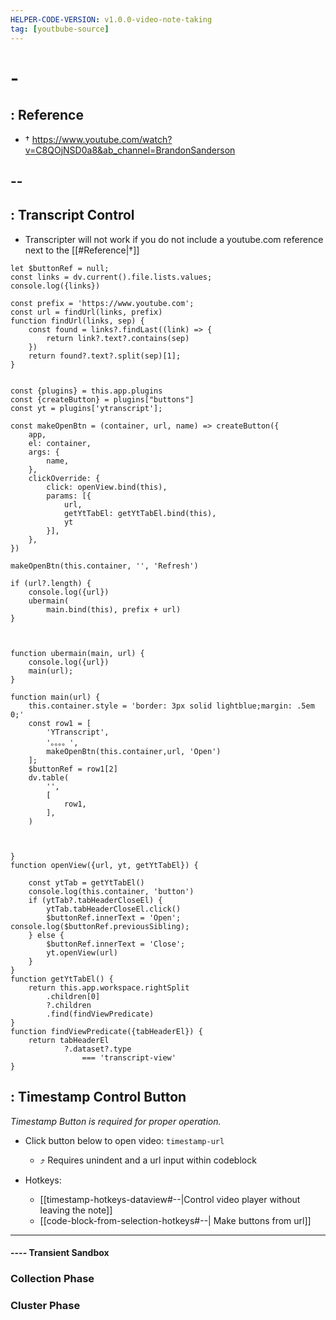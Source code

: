 ```yaml
---
HELPER-CODE-VERSION: v1.0.0-video-note-taking
tag: [youtbube-source]
---
```



# -

## : Reference
* † https://www.youtube.com/watch?v=C8QOjNSD0a8&ab_channel=BrandonSanderson

## --

## : Transcript Control
* Transcripter will not work if you do not include a youtube.com reference next to the [[#Reference|†]]

```dataviewjs
let $buttonRef = null;
const links = dv.current().file.lists.values;
console.log({links})

const prefix = 'https://www.youtube.com';
const url = findUrl(links, prefix)
function findUrl(links, sep) {
    const found = links?.findLast((link) => {
        return link?.text?.contains(sep)
    })
    return found?.text?.split(sep)[1];
}


const {plugins} = this.app.plugins
const {createButton} = plugins["buttons"]
const yt = plugins['ytranscript'];

const makeOpenBtn = (container, url, name) => createButton({ 
    app, 
    el: container, 
    args: { 
        name,
    },
    clickOverride: {
        click: openView.bind(this),
        params: [{ 
            url, 
            getYtTabEl: getYtTabEl.bind(this),
            yt 
        }],
    },
}) 

makeOpenBtn(this.container, '', 'Refresh')

if (url?.length) {
    console.log({url})
    ubermain(
        main.bind(this), prefix + url)
}



function ubermain(main, url) {
    console.log({url})
    main(url);
}

function main(url) {
    this.container.style = 'border: 3px solid lightblue;margin: .5em 0;'
    const row1 = [
        'YTranscript',
        '。。。。',
        makeOpenBtn(this.container,url, 'Open')
    ];
    $buttonRef = row1[2]
    dv.table(
        '',
        [
            row1,
        ],
    )

    

}
function openView({url, yt, getYtTabEl}) {

    const ytTab = getYtTabEl()
    console.log(this.container, 'button')
    if (ytTab?.tabHeaderCloseEl) {
        ytTab.tabHeaderCloseEl.click()
        $buttonRef.innerText = 'Open';
console.log($buttonRef.previousSibling);
    } else {
        $buttonRef.innerText = 'Close';
        yt.openView(url)
    }
}  
function getYtTabEl() {
    return this.app.workspace.rightSplit
        .children[0]
        ?.children
        .find(findViewPredicate)   
}
function findViewPredicate({tabHeaderEl}) {
    return tabHeaderEl
            ?.dataset?.type 
                === 'transcript-view'
}

```

## :  Timestamp Control Button

*Timestamp Button is required for proper operation.*

* Click button below to open video:
        ```timestamp-url
        ```
    * ⤴ Requires unindent and a url input within codeblock

* Hotkeys:
	* [[timestamp-hotkeys-dataview#--|Control video player without leaving the note]]
	* [[code-block-from-selection-hotkeys#--| Make buttons from url]] 

---

#### ---- Transient Sandbox

### Collection Phase


### Cluster Phase